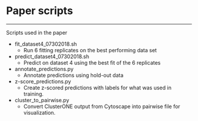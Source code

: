 # Paper scripts
------------------------

Scripts used in the paper

 - fit_dataset4_07302018.sh
    - Run 6 fitting replicates on the best performing data set
 - predict_dataset4_07302018.sh
    - Predict on dataset 4 using the best fit of the 6 replicates
 - annotate_predictions.py
    - Annotate predictions using hold-out data
 - z-score_predictions.py
    - Create z-scored predictions with labels for what was used in training.
 - cluster_to_pairwise.py
    - Convert ClusterONE output from Cytoscape into pairwise file for visualization.

